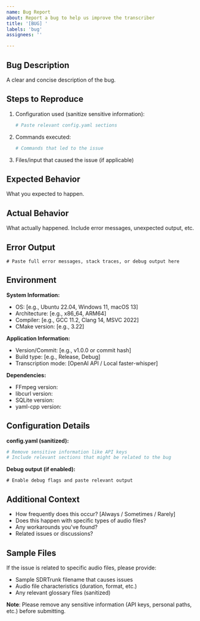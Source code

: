 ```yaml
---
name: Bug Report
about: Report a bug to help us improve the transcriber
title: '[BUG] '
labels: 'bug'
assignees: ''

---
```


## Bug Description

A clear and concise description of the bug.

## Steps to Reproduce

1. Configuration used (sanitize sensitive information):
   ```yaml
   # Paste relevant config.yaml sections
   ```

2. Commands executed:
   ```bash
   # Commands that led to the issue
   ```

3. Files/input that caused the issue (if applicable)

## Expected Behavior

What you expected to happen.

## Actual Behavior

What actually happened. Include error messages, unexpected output, etc.

## Error Output

```
# Paste full error messages, stack traces, or debug output here
```

## Environment

**System Information:**
- OS: [e.g., Ubuntu 22.04, Windows 11, macOS 13]
- Architecture: [e.g., x86_64, ARM64]
- Compiler: [e.g., GCC 11.2, Clang 14, MSVC 2022]
- CMake version: [e.g., 3.22]

**Application Information:**
- Version/Commit: [e.g., v1.0.0 or commit hash]
- Build type: [e.g., Release, Debug]
- Transcription mode: [OpenAI API / Local faster-whisper]

**Dependencies:**
- FFmpeg version: 
- libcurl version: 
- SQLite version: 
- yaml-cpp version: 

## Configuration Details

**config.yaml (sanitized):**
```yaml
# Remove sensitive information like API keys
# Include relevant sections that might be related to the bug
```

**Debug output (if enabled):**
```
# Enable debug flags and paste relevant output
```

## Additional Context

- How frequently does this occur? [Always / Sometimes / Rarely]
- Does this happen with specific types of audio files?
- Any workarounds you've found?
- Related issues or discussions?

## Sample Files

If the issue is related to specific audio files, please provide:
- Sample SDRTrunk filename that causes issues
- Audio file characteristics (duration, format, etc.)
- Any relevant glossary files (sanitized)

**Note**: Please remove any sensitive information (API keys, personal paths, etc.) before submitting.
